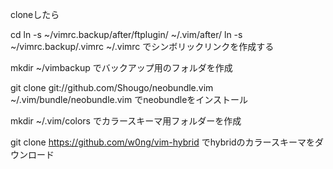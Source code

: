 cloneしたら

cd
 ln -s ~/vimrc.backup/after/ftplugin/ ~/.vim/after/
 ln -s ~/vimrc.backup/.vimrc ~/.vimrc
でシンボリックリンクを作成する

mkdir ~/vimbackup
でバックアップ用のフォルダを作成

git clone git://github.com/Shougo/neobundle.vim ~/.vim/bundle/neobundle.vim
でneobundleをインストール

mkdir ~/.vim/colors
でカラースキーマ用フォルダーを作成

git clone https://github.com/w0ng/vim-hybrid
でhybridのカラースキーマをダウンロード


